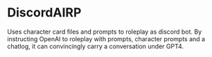 # DiscordAIRP

Uses character card files and prompts to roleplay as discord bot.
By instructing OpenAI to roleplay with prompts, character prompts and a chatlog, it can convincingly carry a conversation under GPT4.
